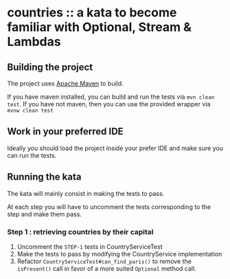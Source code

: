 # countries :: a kata to become familiar with Optional, Stream & Lambdas

## Building the project

The project uses [Apache Maven](http://maven.apache.org/) to build.

If you have maven installed, you can build and run the tests via `mvn clean test`.
If you have not maven, then you can use the provided wrapper via `mvnw clean test`

## Work in your preferred IDE

Ideally you should load the project inside your prefer IDE and make sure you can run the tests.

## Running the kata

The kata will mainly consist in making the tests to pass.

At each step you will have to uncomment the tests corresponding to the step and make them pass.

### Step 1 : retrieving countries by their capital

1. Uncomment the `STEP-1` tests in CountryServiceTest
1. Make the tests to pass by modifying the CountryService implementation
1. Refactor `CountryServiceTest#can_find_paris()` to remove the `isPresent()` call in favor 
of a more suited `Optional` method call.

